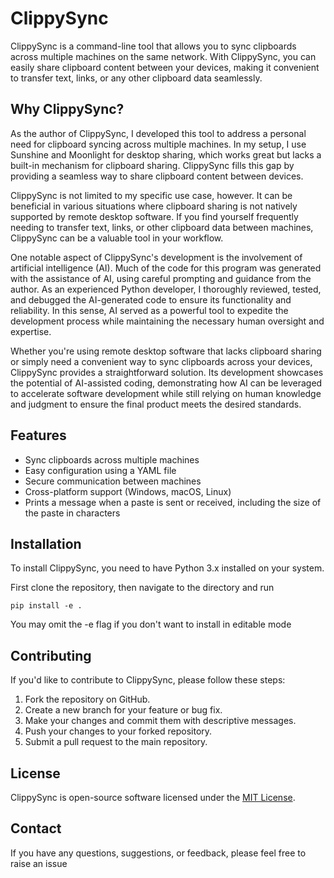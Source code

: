 
# ClippySync

ClippySync is a command-line tool that allows you to sync clipboards across multiple machines on the same network. With ClippySync, you can easily share clipboard content between your devices, making it convenient to transfer text, links, or any other clipboard data seamlessly.

## Why ClippySync?

As the author of ClippySync, I developed this tool to address a personal need for clipboard syncing across multiple machines. In my setup, I use Sunshine and Moonlight for desktop sharing, which works great but lacks a built-in mechanism for clipboard sharing. ClippySync fills this gap by providing a seamless way to share clipboard content between devices.

ClippySync is not limited to my specific use case, however. It can be beneficial in various situations where clipboard sharing is not natively supported by remote desktop software. If you find yourself frequently needing to transfer text, links, or other clipboard data between machines, ClippySync can be a valuable tool in your workflow.

One notable aspect of ClippySync's development is the involvement of artificial intelligence (AI). Much of the code for this program was generated with the assistance of AI, using careful prompting and guidance from the author. As an experienced Python developer, I thoroughly reviewed, tested, and debugged the AI-generated code to ensure its functionality and reliability. In this sense, AI served as a powerful tool to expedite the development process while maintaining the necessary human oversight and expertise.

Whether you're using remote desktop software that lacks clipboard sharing or simply need a convenient way to sync clipboards across your devices, ClippySync provides a straightforward solution. Its development showcases the potential of AI-assisted coding, demonstrating how AI can be leveraged to accelerate software development while still relying on human knowledge and judgment to ensure the final product meets the desired standards.
## Features

- Sync clipboards across multiple machines
- Easy configuration using a YAML file
- Secure communication between machines
- Cross-platform support (Windows, macOS, Linux)
- Prints a message when a paste is sent or received, including the size of the paste in characters

## Installation

To install ClippySync, you need to have Python 3.x installed on your system.

First clone the repository, then navigate to the directory and run

```
pip install -e .
```
You may omit the -e flag if you don't want to install in editable mode


## Contributing

If you'd like to contribute to ClippySync, please follow these steps:

1. Fork the repository on GitHub.
2. Create a new branch for your feature or bug fix.
3. Make your changes and commit them with descriptive messages.
4. Push your changes to your forked repository.
5. Submit a pull request to the main repository.

## License

ClippySync is open-source software licensed under the [MIT License](https://opensource.org/licenses/MIT).

## Contact

If you have any questions, suggestions, or feedback, please feel free to raise an issue
